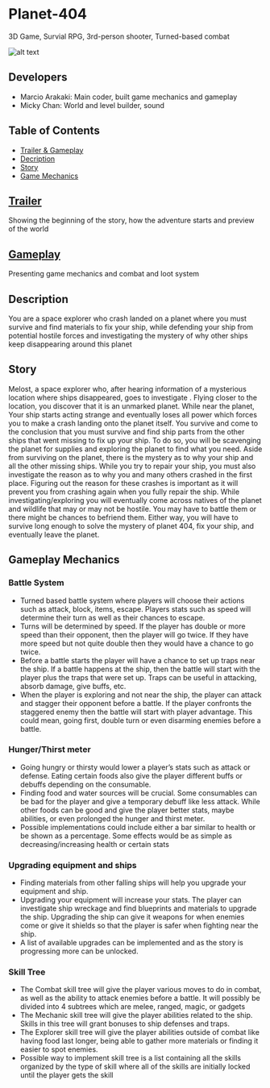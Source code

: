 # Planet-404
3D Game, Survial RPG, 3rd-person shooter, Turned-based combat

![alt text](https://raw.githubusercontent.com/MarcioArak/3D-Game-Planet-404-/main/Game/Assets/Images/planet404.png)

## Developers
* Marcio Arakaki: Main coder, built game mechanics and gameplay
* Micky Chan: World and level builder, sound

## Table of Contents
* [Trailer & Gameplay](#video)
* [Decription](#description)
* [Story](#story)
* [Game Mechanics](#mechanics)



<a id="video"></a>
## [Trailer](https://www.youtube.com/watch?v=pDrs2tVm3lU)  
Showing the beginning of the story, how the adventure starts and preview of the world

## [Gameplay](https://www.youtube.com/watch?v=A2mDxGsIQ0M)  
Presenting game mechanics and combat and loot system

<a id="description"></a>
## Description
You are a space explorer who crash landed on a planet where you must survive and find materials to fix your ship, while defending your ship from potential hostile forces and investigating the mystery of why other ships keep disappearing around this planet

<a id="story"></a>
## Story
Melost, a space explorer who, after hearing information of a mysterious location where ships disappeared, goes to investigate . Flying closer to the location, you discover that it is an unmarked planet. While near the planet, Your ship starts acting strange and eventually loses all power which forces you to make a crash landing onto the planet itself. You survive and come to the conclusion that you must survive and find ship parts from the other ships that went missing to fix up your ship. To do so, you will be scavenging the planet for supplies and exploring the planet to find what you need.
	Aside from surviving on the planet, there is the mystery as to why your ship and all the other missing ships. While you try to repair your ship, you must also investigate the reason as to why you and many others crashed in the first place. Figuring out the reason for these crashes is important as it will prevent you from crashing again when you fully repair the ship. While investigating/exploring you will eventually come across natives of the planet and wildlife that may or may not be hostile. You may have to battle them or there might be chances to befriend them. Either way, you will have to survive long enough to solve the mystery of planet 404, fix your ship, and eventually leave the planet.


<a id="mechanics"></a>
## Gameplay Mechanics
### Battle System
* Turned based battle system where players will choose their actions such as attack, block, items, escape. Players stats such as speed will determine their turn as well as their chances to escape.
* Turns will be determined by speed. If the player has double or more speed than their opponent, then the player will go twice. If they have more speed but not quite double then they would have a chance to go twice. 
* Before a battle starts the player will have a chance to set up traps near the ship. If a battle happens at the ship, then the battle will start with the player plus the traps that were set up. Traps can be useful in attacking, absorb damage, give buffs, etc.
* When the player is exploring and not near the ship, the player can attack and stagger their opponent before a battle. If the player confronts the staggered enemy then the battle will start with player advantage. This could mean, going first, double turn or even disarming enemies before a battle.

### Hunger/Thirst meter
* Going hungry or thirsty would lower a player’s stats such as attack or defense. Eating certain foods also give the player different buffs or debuffs depending on the consumable.
* Finding food and water sources will be crucial. Some consumables can be bad for the player and give a temporary debuff like less attack. While other foods can be good and give the player better stats, maybe abilities, or even prolonged the hunger and thirst meter.
* Possible implementations could include either a bar similar to health or be shown as a percentage. Some effects would be as simple as decreasing/increasing health or certain stats

### Upgrading equipment and ships
* Finding materials from other falling ships will help you upgrade your equipment and ship.
* Upgrading your equipment will increase your stats. The player can investigate ship wreckage and find blueprints and materials to upgrade the ship. Upgrading the ship can give it weapons for when enemies come or give it shields so that the player is safer when fighting near the ship.
* A list of available upgrades can be implemented and as the story is progressing more can be unlocked.

### Skill Tree
* The Combat skill tree will give the player various moves to do in combat, as well as the ability to attack enemies before a battle. It will possibly be divided into 4 subtrees which are melee, ranged, magic, or gadgets 
* The Mechanic skill tree will give the player abilities related to the ship. Skills in this tree will grant bonuses to ship defenses and traps.
* The Explorer skill tree will give the player abilities outside of combat like having food last longer, being able to gather more materials or finding it easier to spot enemies.
* Possible way to implement skill tree is a list containing all the skills organized by the type of skill where all of the skills are initially locked until the player gets the skill
